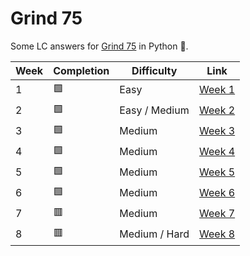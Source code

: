 # Grind 75

Some LC answers for [Grind 75](https://www.techinterviewhandbook.org/grind75) in Python 🐍.

| Week | Completion | Difficulty    |                                Link                                 |
| ---- | ---------- | ------------- | :-----------------------------------------------------------------: |
| 1    | 🟩         | Easy          | [Week 1](https://github.com/Cabonilla/grind75/tree/master/Week%201) |
| 2    | 🟩         | Easy / Medium | [Week 2](https://github.com/Cabonilla/grind75/tree/master/Week%202) |
| 3    | 🟩         | Medium        | [Week 3](https://github.com/Cabonilla/grind75/tree/master/Week%203) |
| 4    | 🟩         | Medium        | [Week 4](https://github.com/Cabonilla/grind75/tree/master/Week%204) |
| 5    | 🟩         | Medium        | [Week 5](https://github.com/Cabonilla/grind75/tree/master/Week%205) |
| 6    | 🟩         | Medium        | [Week 6](https://github.com/Cabonilla/grind75/tree/master/Week%206) |
| 7    | 🟥         | Medium        | [Week 7](https://github.com/Cabonilla/grind75/tree/master/Week%207) |
| 8    | 🟥         | Medium / Hard | [Week 8](https://github.com/Cabonilla/grind75/tree/master/Week%208) |
